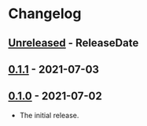 # Changelog

<!-- next-header -->

## [Unreleased] - ReleaseDate

## [0.1.1] - 2021-07-03

## [0.1.0] - 2021-07-02

- The initial release.

<!-- next-url -->

[unreleased]: https://github.com/fnichol/iocage-provision/compare/v0.1.1...HEAD

[0.1.1]: https://github.com/fnichol/iocage-provision/compare/v0.1.0...v0.1.1

[0.1.0]: https://github.com/fnichol/fnichol-cime/compare/d9f9b0d...v0.1.0
